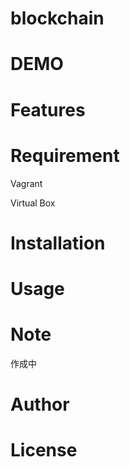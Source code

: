 # blockchain

# DEMO

# Features
 
# Requirement
 Vagrant
 
 Virtual Box
 

 
# Installation
 
# Usage
 
# Note
 作成中
# Author
 
# License
